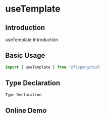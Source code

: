 # useTemplate

## Introduction

useTemplate Introduction

## Basic Usage

```ts
import { useTemplate } from '@flypeng/tool'
```

## Type Declaration

```ts
Type Declaration
```

## Online Demo

<preview path="./xxx/xx.vue" title="title" description="description"></preview>

